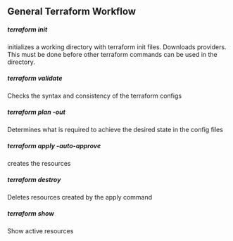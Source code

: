 ## General Terraform Workflow
##### terraform init
initializes a working directory with terraform init files. Downloads providers. This must be done before other terraform commands can be used in the directory.
##### terraform validate
Checks the syntax and consistency of the terraform configs
##### terraform plan -out <plan-file-name>
Determines what is required to achieve the desired state in the config files
##### terraform apply -auto-approve
creates the resources 
##### terraform destroy
Deletes resources created by the apply command
##### terraform show
Show active resources
